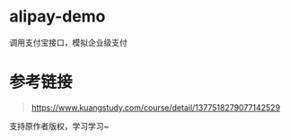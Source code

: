 # alipay-demo
调用支付宝接口，模拟企业级支付

# 参考链接
> https://www.kuangstudy.com/course/detail/1377518279077142529

支持原作者版权，学习学习~
